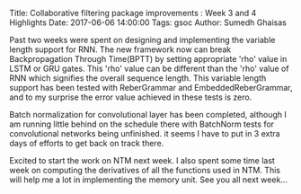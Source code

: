 Title: Collaborative filtering package improvements : Week 3 and 4 Highlights
Date: 2017-06-06 14:00:00
Tags: gsoc
Author: Sumedh Ghaisas

Past two weeks were spent on designing and implementing the variable length 
support for RNN. The new framework now can break 
Backpropagation Through Time(BPTT) by setting appropriate 'rho' value in 
LSTM or GRU gates. This 'rho' value can be different than the 'rho' value of RNN which
signifies the overall sequence length. This variable length support has been 
tested with ReberGrammar and EmbeddedReberGrammar, and to my surprise the error 
value achieved in these tests is zero.

Batch normalization for convolutional layer has been completed, although I am 
running little behind on the schedule there with BatchNorm tests for convolutional 
networks being unfinished. it seems I have to put in 3 extra days of efforts to 
get back on track there.

Excited to start the work on NTM next week. I also spent some time last week 
on computing the derivatives of all the functions used in NTM. This will help
me a lot in implementing the memory unit. See you all next week...
